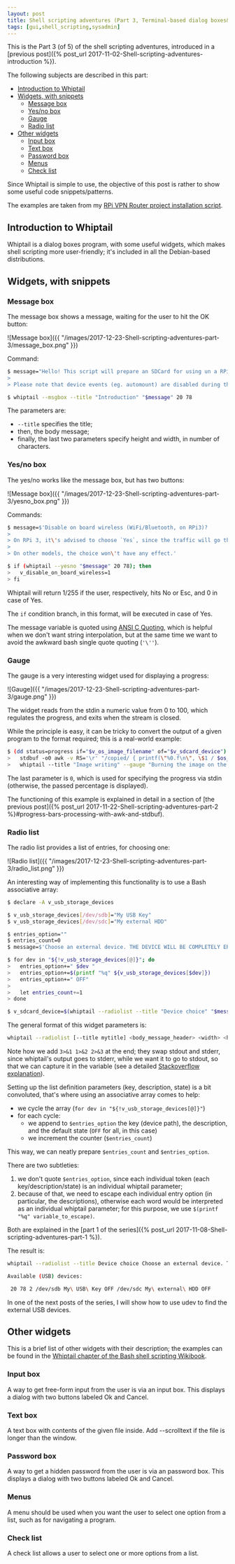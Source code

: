 ```yaml
---
layout: post
title: Shell scripting adventures (Part 3, Terminal-based dialog boxes&colon; Whiptail)
tags: [gui,shell_scripting,sysadmin]
---
```


This is the Part 3 (of 5) of the shell scripting adventures, introduced in a [previous post]({% post_url 2017-11-02-Shell-scripting-adventures-introduction %}).

The following subjects are described in this part:

- [Introduction to Whiptail](/Shell-scripting-adventures-part-3#introduction-to-whiptail)
- [Widgets, with snippets](/Shell-scripting-adventures-part-3#widgets-with-snippets)
  - [Message box](/Shell-scripting-adventures-part-3#message-box)
  - [Yes/no box](/Shell-scripting-adventures-part-3#yesno-box)
  - [Gauge](/Shell-scripting-adventures-part-3#gauge)
  - [Radio list](/Shell-scripting-adventures-part-3#radio-list)
- [Other widgets](/Shell-scripting-adventures-part-3#other-widgets)
  - [Input box](/Shell-scripting-adventures-part-3#input-box)
  - [Text box](/Shell-scripting-adventures-part-3#text-box)
  - [Password box](/Shell-scripting-adventures-part-3#password-box)
  - [Menus](/Shell-scripting-adventures-part-3#menus)
  - [Check list](/Shell-scripting-adventures-part-3#check-list)

Since Whiptail is simple to use, the objective of this post is rather to show some useful code snippets/patterns.

The examples are taken from my [RPi VPN Router project installation script](https://github.com/saveriomiroddi/rpi_vpn_router/blob/master/install_vpn_router.sh).

## Introduction to Whiptail

Whiptail is a dialog boxes program, with some useful widgets, which makes shell scripting more user-friendly; it's included in all the Debian-based distributions.

## Widgets, with snippets

### Message box

The message box shows a message, waiting for the user to hit the OK button:

 ![Message box]({{ "/images/2017-12-23-Shell-scripting-adventures-part-3/message_box.png" }})

Command:

```sh
$ message="Hello! This script will prepare an SDCard for using un a RPi3 as VPN router.
>
> Please note that device events (eg. automount) are disabled during the script execution."

$ whiptail --msgbox --title "Introduction" "$message" 20 78
```

The parameters are:

- `--title` specifies the title;
- then, the body message;
- finally, the last two parameters specify height and width, in number of characters.

### Yes/no box

The yes/no works like the message box, but has two buttons:

 ![Message box]({{ "/images/2017-12-23-Shell-scripting-adventures-part-3/yesno_box.png" }})

Commands:

```sh
$ message=$'Disable on board wireless (WiFi/Bluetooth, on RPi3)?
>
> On RPi 3, it\'s advised to choose `Yes`, since the traffic will go through eth0; choosing `No` will yield a working VPN Router nonetheless.
>
> On other models, the choice won\'t have any effect.'

$ if (whiptail --yesno "$message" 20 78); then
>   v_disable_on_board_wireless=1
> fi
```

Whiptail will return 1/255 if the user, respectively, hits No or Esc, and 0 in case of Yes.

The `if` condition branch, in this format, will be executed in case of Yes.

The message variable is quoted using [ANSI C Quoting](http://www.gnu.org/software/bash/manual/html_node/ANSI_002dC-Quoting.html), which is helpful when we don't want string interpolation, but at the same time we want to avoid the awkward bash single quote quoting (`'\''`).

### Gauge

The gauge is a very interesting widget used for displaying a progress:

 ![Gauge]({{ "/images/2017-12-23-Shell-scripting-adventures-part-3/gauge.png" }})

The widget reads from the stdin a numeric value from 0 to 100, which regulates the progress, and exits when the stream is closed.

While the principle is easy, it can be tricky to convert the output of a given program to the format required; this is a real-world example:

```sh
$ (dd status=progress if="$v_os_image_filename" of="$v_sdcard_device") 2>&1 | \
>   stdbuf -o0 awk -v RS='\r' "/copied/ { printf(\"%0.f\n\", \$1 / $os_image_size * 100) }" | \
>   whiptail --title "Image writing" --gauge "Burning the image on the SD card..." 20 78 0
```

The last parameter is `0`, which is used for specifying the progress via stdin (otherwise, the passed percentage is displayed).

The functioning of this example is explained in detail in a section of [the previous post]({% post_url 2017-11-22-Shell-scripting-adventures-part-2 %}#progress-bars-processing-with-awk-and-stdbuf).

### Radio list

The radio list provides a list of entries, for choosing one:

 ![Radio list]({{ "/images/2017-12-23-Shell-scripting-adventures-part-3/radio_list.png" }})

An interesting way of implementing this functionality is to use a Bash associative array:

```sh
$ declare -A v_usb_storage_devices

$ v_usb_storage_devices[/dev/sdb]="My USB Key"
$ v_usb_storage_devices[/dev/sdc]="My external HDD"

$ entries_option=""
$ entries_count=0
$ message=$'Choose an external device. THE DEVICE WILL BE COMPLETELY ERASED.\n\nAvailable (USB) devices:\n\n'

$ for dev in "${!v_usb_storage_devices[@]}"; do
>   entries_option+=" $dev "
>   entries_option+=$(printf "%q" ${v_usb_storage_devices[$dev]})
>   entries_option+=" OFF"
>
>   let entries_count+=1
> done

$ v_sdcard_device=$(whiptail --radiolist --title "Device choice" "$message" 20 78 $entries_count $entries_option 3>&1 1>&2 2>&3);
```

The general format of this widget parameters is:

```sh
whiptail --radiolist [--title mytitle] <body_message_header> <width> <height> <entries_count> <entry_1_key> <entry_1_description> <entry_1_state> [<other entry params>...]
```

Note how we add `3>&1 1>&2 2>&3` at the end; they swap stdout and stderr, since whiptail's output goes to stderr, while we want it to go to stdout, so that we can capture it in the variable (see a detailed [Stackoverflow explanation](https://unix.stackexchange.com/questions/42728/what-does-31-12-23-do-in-a-script)).

Setting up the list definition parameters (key, description, state) is a bit convoluted, that's where using an associative array comes to help:

- we cycle the array (`for dev in "${!v_usb_storage_devices[@]}"`)
- for each cycle:
  - we append to `$entries_option` the key (device path), the description, and the default state (`OFF` for all, in this case)
  - we increment the counter (`$entries_count`)

This way, we can neatly prepare `$entries_count` and `$entries_option`.

There are two subtleties:

1. we don't quote `$entries_option`, since each individual token (each key/description/state) is an individual whiptail parameter;
2. because of that, we need to escape each individual entry option (in particular, the descriptions), otherwise each word would be interpreted as an individual whiptail parameter; for this purpose, we use `$(printf "%q" variable_to_escape)`.

Both are explained in the [part 1 of the series]({% post_url 2017-11-08-Shell-scripting-adventures-part-1 %}).

The result is:

```sh
whiptail --radiolist --title Device choice Choose an external device. THE DEVICE WILL BE COMPLETELY ERASED.

Available (USB) devices:

 20 78 2 /dev/sdb My\ USB\ Key OFF /dev/sdc My\ external\ HDD OFF
```

In one of the next posts of the series, I will show how to use udev to find the external USB devices.

## Other widgets

This is a brief list of other widgets with their description; the examples can be found in the [Whiptail chapter of the Bash shell scripting Wikibook](https://en.wikibooks.org/wiki/Bash_Shell_Scripting/Whiptail).

### Input box

A way to get free-form input from the user is via an input box. This displays a dialog with two buttons labeled Ok and Cancel.

### Text box

A text box with contents of the given file inside. Add --scrolltext if the file is longer than the window.

### Password box

A way to get a hidden password from the user is via an password box. This displays a dialog with two buttons labeled Ok and Cancel.

### Menus

A menu should be used when you want the user to select one option from a list, such as for navigating a program.

### Check list

A check list allows a user to select one or more options from a list.
